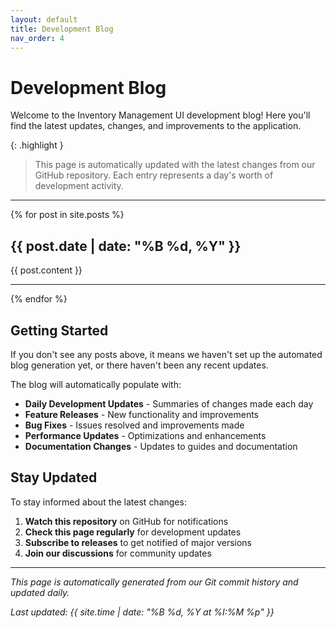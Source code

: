 ```yaml
---
layout: default
title: Development Blog
nav_order: 4
---
```


# Development Blog

Welcome to the Inventory Management UI development blog! Here you'll find the latest updates, changes, and improvements to the application.

{: .highlight }
> This page is automatically updated with the latest changes from our GitHub repository. Each entry represents a day's worth of development activity.

---

{% for post in site.posts %}
## {{ post.date | date: "%B %d, %Y" }}

{{ post.content }}

---
{% endfor %}

## Getting Started

If you don't see any posts above, it means we haven't set up the automated blog generation yet, or there haven't been any recent updates. 

The blog will automatically populate with:

- **Daily Development Updates** - Summaries of changes made each day
- **Feature Releases** - New functionality and improvements
- **Bug Fixes** - Issues resolved and improvements made
- **Performance Updates** - Optimizations and enhancements
- **Documentation Changes** - Updates to guides and documentation

## Stay Updated

To stay informed about the latest changes:

1. **Watch this repository** on GitHub for notifications
2. **Check this page regularly** for development updates
3. **Subscribe to releases** to get notified of major versions
4. **Join our discussions** for community updates

---

*This page is automatically generated from our Git commit history and updated daily.*

*Last updated: {{ site.time | date: "%B %d, %Y at %I:%M %p" }}*
